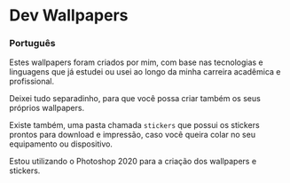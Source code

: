 # Dev Wallpapers

### Português
Estes wallpapers foram criados por mim, com base nas tecnologias e linguagens que já estudei ou usei ao longo da minha carreira acadêmica e profissional.  

Deixei tudo separadinho, para que você possa criar também os seus próprios wallpapers.  

Existe também, uma pasta chamada ```stickers``` que possui os stickers prontos para download e impressão, caso você queira colar no seu equipamento ou dispositivo.  

Estou utilizando o Photoshop 2020 para a criação dos wallpapers e stickers.  